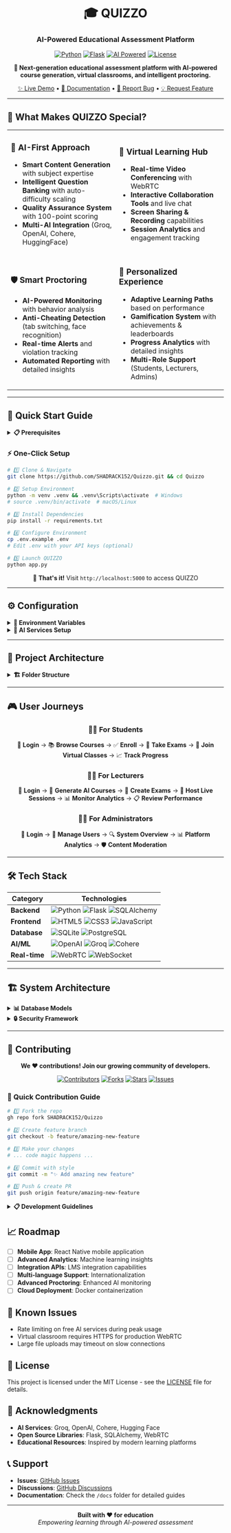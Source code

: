 <div align="center">

# 🎓 QUIZZO
### AI-Powered Educational Assessment Platform

[![Python](https://img.shields.io/badge/Python-3.8+-3776ab?style=for-the-badge&logo=python&logoColor=white)](https://python.org)
[![Flask](https://img.shields.io/badge/Flask-2.0+-000000?style=for-the-badge&logo=flask&logoColor=white)](https://flask.palletsprojects.com/)
[![AI Powered](https://img.shields.io/badge/AI-Powered-ff6b6b?style=for-the-badge&logo=openai&logoColor=white)](https://github.com/SHADRACK152/Quizzo)
[![License](https://img.shields.io/badge/License-MIT-4ecdc4?style=for-the-badge)](LICENSE)

**🚀 Next-generation educational assessment platform with AI-powered course generation, virtual classrooms, and intelligent proctoring.**

[✨ Live Demo](https://your-demo-url.com) • [📖 Documentation](https://docs.quizzo.com) • [🐛 Report Bug](https://github.com/SHADRACK152/Quizzo/issues) • [💡 Request Feature](https://github.com/SHADRACK152/Quizzo/issues)

</div>

---

## 🌟 **What Makes QUIZZO Special?**

<table>
<tr>
<td width="50%">

### 🧠 **AI-First Approach**
- **Smart Content Generation** with subject expertise
- **Intelligent Question Banking** with auto-difficulty scaling
- **Quality Assurance System** with 100-point scoring
- **Multi-AI Integration** (Groq, OpenAI, Cohere, HuggingFace)

</td>
<td width="50%">

### 🏫 **Virtual Learning Hub**
- **Real-time Video Conferencing** with WebRTC
- **Interactive Collaboration Tools** and live chat
- **Screen Sharing & Recording** capabilities
- **Session Analytics** and engagement tracking

</td>
</tr>
<tr>
<td width="50%">

### 🛡️ **Smart Proctoring**
- **AI-Powered Monitoring** with behavior analysis
- **Anti-Cheating Detection** (tab switching, face recognition)
- **Real-time Alerts** and violation tracking
- **Automated Reporting** with detailed insights

</td>
<td width="50%">

### 🎯 **Personalized Experience**
- **Adaptive Learning Paths** based on performance
- **Gamification System** with achievements & leaderboards
- **Progress Analytics** with detailed insights
- **Multi-Role Support** (Students, Lecturers, Admins)

</td>
</tr>
</table>

---

## 🚀 **Quick Start Guide**

<details>
<summary><b>📋 Prerequisites</b></summary>

```bash
✅ Python 3.8 or higher
✅ pip package manager
✅ SQLite (included with Python)
✅ Git (for cloning)
```

</details>

### **⚡ One-Click Setup**

```bash
# 1️⃣ Clone & Navigate
git clone https://github.com/SHADRACK152/Quizzo.git && cd Quizzo

# 2️⃣ Setup Environment
python -m venv .venv && .venv\Scripts\activate  # Windows
# source .venv/bin/activate  # macOS/Linux

# 3️⃣ Install Dependencies
pip install -r requirements.txt

# 4️⃣ Configure Environment
cp .env.example .env
# Edit .env with your API keys (optional)

# 5️⃣ Launch QUIZZO
python app.py
```

<div align="center">

🎉 **That's it!** Visit `http://localhost:5000` to access QUIZZO

</div>

---

## ⚙️ **Configuration**

<details>
<summary><b>🔧 Environment Variables</b></summary>

Create a `.env` file in your project root:

```env
# 🔑 Security
SECRET_KEY=your-super-secret-key-here
FLASK_ENV=development

# 🤖 AI Services (Optional - Fallback content available)
GROQ_API_KEY=gsk_your_groq_key_here
OPENAI_API_KEY=sk-your_openai_key_here
COHERE_API_KEY=your_cohere_key_here
HUGGINGFACE_API_KEY=hf_your_huggingface_key_here

# 💾 Database
DATABASE_URL=sqlite:///quizzo.db
```

</details>

<details>
<summary><b>🔗 AI Services Setup</b></summary>

| Service | Tier | Speed | Setup Link |
|---------|------|-------|------------|
| **Groq** ⭐ | Free | Ultra Fast | [Get API Key](https://console.groq.com/) |
| **Cohere** | 5M tokens/month | Fast | [Get API Key](https://dashboard.cohere.ai/) |
| **Hugging Face** | Unlimited | Medium | [Get API Key](https://huggingface.co/settings/tokens) |
| **OpenAI** | Premium | Fast | [Get API Key](https://platform.openai.com/) |

> 💡 **Pro Tip**: AI services are optional! QUIZZO includes comprehensive fallback content for all subjects.

</details>

---

## 📁 **Project Architecture**

<details>
<summary><b>🏗️ Folder Structure</b></summary>

```
Quizzo/
├── 🚀 app.py                   # Core Flask application
├── 📋 requirements.txt         # Python dependencies  
├── 🔧 .env.example            # Environment template
├── 📊 instance/
│   └── quizzo.db              # SQLite database
├── 🎨 static/
│   ├── style.css              # Main stylesheet
│   ├── dashboard.js           # Frontend logic
│   └── profile_pics/          # User avatars
├── 🖼️ templates/
│   ├── base.html              # Base layout
│   ├── auth/                  # Authentication pages
│   ├── dashboard/             # User dashboards  
│   ├── exam/                  # Assessment interfaces
│   └── virtual_classroom/     # Live session pages
└── 📚 docs/
    ├── AI_SETUP_GUIDE.md      # AI integration guide
    └── QUICK_GROQ_SETUP.md    # Quick start guide
```

</details>

---

## 🎮 **User Journeys**

<div align="center">

### 👨‍🎓 **For Students**
🔐 **Login** → 📚 **Browse Courses** → ✅ **Enroll** → 📝 **Take Exams** → 🏫 **Join Virtual Classes** → 📈 **Track Progress**

### 👨‍🏫 **For Lecturers** 
🔐 **Login** → 🤖 **Generate AI Courses** → 📝 **Create Exams** → 🎥 **Host Live Sessions** → 📊 **Monitor Analytics** → 📋 **Review Performance**

### 👨‍💼 **For Administrators**
🔐 **Login** → 👥 **Manage Users** → 🔍 **System Overview** → 📊 **Platform Analytics** → 🛡️ **Content Moderation**

</div>

---

## 🛠️ **Tech Stack**

<div align="center">

| **Category** | **Technologies** |
|-------------|------------------|
| **Backend** | ![Python](https://img.shields.io/badge/Python-3776AB?style=flat&logo=python&logoColor=white) ![Flask](https://img.shields.io/badge/Flask-000000?style=flat&logo=flask&logoColor=white) ![SQLAlchemy](https://img.shields.io/badge/SQLAlchemy-D71F00?style=flat&logo=sqlalchemy&logoColor=white) |
| **Frontend** | ![HTML5](https://img.shields.io/badge/HTML5-E34F26?style=flat&logo=html5&logoColor=white) ![CSS3](https://img.shields.io/badge/CSS3-1572B6?style=flat&logo=css3&logoColor=white) ![JavaScript](https://img.shields.io/badge/JavaScript-F7DF1E?style=flat&logo=javascript&logoColor=black) |
| **Database** | ![SQLite](https://img.shields.io/badge/SQLite-07405E?style=flat&logo=sqlite&logoColor=white) ![PostgreSQL](https://img.shields.io/badge/PostgreSQL-316192?style=flat&logo=postgresql&logoColor=white) |
| **AI/ML** | ![OpenAI](https://img.shields.io/badge/OpenAI-412991?style=flat&logo=openai&logoColor=white) ![Groq](https://img.shields.io/badge/Groq-FF6B35?style=flat&logoColor=white) ![Cohere](https://img.shields.io/badge/Cohere-39A0ED?style=flat&logoColor=white) |
| **Real-time** | ![WebRTC](https://img.shields.io/badge/WebRTC-333333?style=flat&logo=webrtc&logoColor=white) ![WebSocket](https://img.shields.io/badge/WebSocket-010101?style=flat&logoColor=white) |

</div>

---

## 🏗️ **System Architecture**

<details>
<summary><b>📊 Database Models</b></summary>

### **Core Models**
- 👤 **User**: Multi-role authentication (Students, Lecturers, Admins)
- 📚 **Course**: Self-paced learning modules with AI generation
- 📝 **Exam**: Multi-format assessments with intelligent grading
- ❓ **Question**: Dynamic question bank with difficulty scaling
- 🎯 **Session**: Exam attempts and virtual classroom tracking

### **Advanced Features**
- 🤖 **AI Templates**: Smart course generation with quality scoring
- 🎮 **Gamification**: Achievement system with points and leaderboards  
- 🛡️ **Monitoring**: Real-time proctoring with behavior analytics
- 💬 **Communication**: Integrated chat and support systems

</details>

<details>
<summary><b>🔒 Security Framework</b></summary>

| **Layer** | **Implementation** |
|-----------|-------------------|
| **Authentication** | 🔐 Werkzeug password hashing + Flask sessions |
| **Input Validation** | 🛡️ SQL injection prevention + sanitization |
| **File Security** | 📁 Secure uploads with filename validation |
| **AI Proctoring** | 👁️ Webcam monitoring + behavior analysis |
| **Anti-Cheating** | 🚫 Tab switching detection + face recognition |

</details>

---

## 🤝 **Contributing**

<div align="center">

**We ❤️ contributions! Join our growing community of developers.**

[![Contributors](https://img.shields.io/github/contributors/SHADRACK152/Quizzo?style=for-the-badge)](https://github.com/SHADRACK152/Quizzo/graphs/contributors)
[![Forks](https://img.shields.io/github/forks/SHADRACK152/Quizzo?style=for-the-badge)](https://github.com/SHADRACK152/Quizzo/network/members)
[![Stars](https://img.shields.io/github/stars/SHADRACK152/Quizzo?style=for-the-badge)](https://github.com/SHADRACK152/Quizzo/stargazers)
[![Issues](https://img.shields.io/github/issues/SHADRACK152/Quizzo?style=for-the-badge)](https://github.com/SHADRACK152/Quizzo/issues)

</div>

### **🚀 Quick Contribution Guide**

```bash
# 1️⃣ Fork the repo
gh repo fork SHADRACK152/Quizzo

# 2️⃣ Create feature branch  
git checkout -b feature/amazing-new-feature

# 3️⃣ Make your changes
# ... code magic happens ...

# 4️⃣ Commit with style
git commit -m "✨ Add amazing new feature"

# 5️⃣ Push & create PR
git push origin feature/amazing-new-feature
```

<details>
<summary><b>📋 Development Guidelines</b></summary>

- ✅ Follow **PEP 8** Python style guide
- ✅ Add **comprehensive tests** for new features  
- ✅ Update **documentation** as needed
- ✅ Ensure **all tests pass** before submitting
- ✅ Use **conventional commits** for better tracking

</details>

## 📈 Roadmap

- [ ] **Mobile App**: React Native mobile application
- [ ] **Advanced Analytics**: Machine learning insights
- [ ] **Integration APIs**: LMS integration capabilities
- [ ] **Multi-language Support**: Internationalization
- [ ] **Advanced Proctoring**: Enhanced AI monitoring
- [ ] **Cloud Deployment**: Docker containerization

## 🐛 Known Issues

- Rate limiting on free AI services during peak usage
- Virtual classroom requires HTTPS for production WebRTC
- Large file uploads may timeout on slow connections

## 📄 License

This project is licensed under the MIT License - see the [LICENSE](LICENSE) file for details.

## 🙏 Acknowledgments

- **AI Services**: Groq, OpenAI, Cohere, Hugging Face
- **Open Source Libraries**: Flask, SQLAlchemy, WebRTC
- **Educational Resources**: Inspired by modern learning platforms

## 📞 Support

- **Issues**: [GitHub Issues](https://github.com/SHADRACK152/Quizzo/issues)
- **Discussions**: [GitHub Discussions](https://github.com/SHADRACK152/Quizzo/discussions)
- **Documentation**: Check the `/docs` folder for detailed guides

---

<div align="center">
  <strong>Built with ❤️ for education</strong><br>
  <em>Empowering learning through AI-powered assessment</em>
</div>